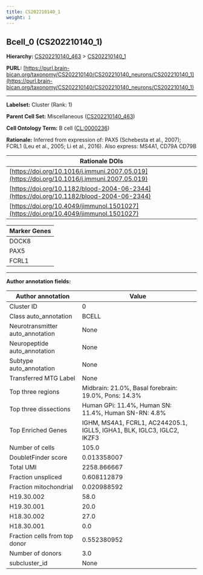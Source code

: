 ```yaml
---
title: CS202210140_1
weight: 1
---
```

## Bcell_0 (CS202210140_1)
<b>Hierarchy: </b>
[CS202210140_463](../CS202210140_463) >
[CS202210140_1](../CS202210140_1)

**PURL:** [https://purl.brain-bican.org/taxonomy/CS202210140/CS202210140_neurons/CS202210140_1](https://purl.brain-bican.org/taxonomy/CS202210140/CS202210140_neurons/CS202210140_1)

---


**Labelset:** Cluster (Rank: 1)

**Parent Cell Set:** Miscellaneous ([CS202210140_463](../CS202210140_463))



**Cell Ontology Term:**  B cell ([CL:0000236](https://www.ebi.ac.uk/ols/ontologies/cl/terms?obo_id=CL:0000236)) 

**Rationale:** Inferred from expression of:  PAX5 (Schebesta et al., 2007); FCRL1 (Leu et al., 2005; Li et al., 2016). Also express: MS4A1, CD79A CD79B

| Rationale DOIs |
|----------------|
|[https://doi.org/10.1016/j.immuni.2007.05.019](https://doi.org/10.1016/j.immuni.2007.05.019)|
|[https://doi.org/10.1182/blood-2004-06-2344](https://doi.org/10.1182/blood-2004-06-2344)|
|[https://doi.org/10.4049/jimmunol.1501027](https://doi.org/10.4049/jimmunol.1501027)|

[MARKER GENES.]: #


| Marker Genes |
|--------------|
|DOCK8|
|PAX5|
|FCRL1|

---

[TRANSFERRED ANNOTATIONS.]: #


[AUTHOR ANNOTATION FIELDS.]: #


**Author annotation fields:**

| Author annotation | Value |
|-------------------|-------|
|Cluster ID|0|
|Class auto_annotation|BCELL|
|Neurotransmitter auto_annotation|None|
|Neuropeptide auto_annotation|None|
|Subtype auto_annotation|None|
|Transferred MTG Label|None|
|Top three regions|Midbrain: 21.0%, Basal forebrain: 19.0%, Pons: 14.3%|
|Top three dissections|Human GPi: 11.4%, Human SN: 11.4%, Human SN-RN: 4.8%|
|Top Enriched Genes|IGHM, MS4A1, FCRL1, AC244205.1, IGLL5, IGHA1, BLK, IGLC3, IGLC2, IKZF3|
|Number of cells|105.0|
|DoubletFinder score|0.013358007|
|Total UMI|2258.866667|
|Fraction unspliced|0.608112879|
|Fraction mitochondrial|0.020988592|
|H19.30.002|58.0|
|H19.30.001|20.0|
|H18.30.002|27.0|
|H18.30.001|0.0|
|Fraction cells from top donor|0.552380952|
|Number of donors|3.0|
|subcluster_id|None|
